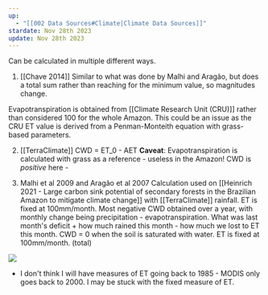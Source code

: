 ```yaml
---
up:
  - "[[002 Data Sources#Climate|Climate Data Sources]]"
stardate: Nov 28th 2023
update: Nov 28th 2023
---
```


Can be calculated in multiple different ways.

1. [[Chave 2014]]
Similar to what was done by Malhi and Aragão, but does a total sum rather than reaching for the minimum value, so magnitudes change.

Evapotranspiration is obtained from [[Climate Research Unit (CRU)]] rather than considered 100 for the whole Amazon. This could be an issue as the CRU ET value is derived from a Penman-Monteith equation with grass-based parameters.

2. [[TerraClimate]]
CWD = ET_0 - AET
**Caveat**: Evapotranspiration is calculated with grass as a reference - useless in the Amazon!
CWD is *positive* here - 

3. Malhi et al 2009 and Aragão et al 2007
Calculation used on [[Heinrich 2021 - Large carbon sink potential of secondary forests in the Brazilian Amazon to mitigate climate change]] with [[TerraClimate]] rainfall.
ET is fixed at 100mm/month.
Most negative CWD obtained over a year, with monthly change being precipitation - evapotranspiration. What was last month's deficit + how much rained this month - how much we lost to ET this month.
CWD = 0 when the soil is saturated with water.
ET is fixed at 100mm/month. (total)

![](https://i.imgur.com/o4lVmM7.png)


- I don't think I will have measures of ET going back to 1985 - MODIS only goes back to 2000. I may be stuck with the fixed measure of ET.


